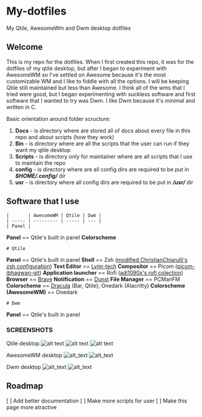 # My-dotfiles

My Qtile, AwesomeWm and Dwm desktop dotfiles

## Welcome

This is my repo for the dotfiles. When I first created this repo, it was for the
dotfiles of my qtile desktop, but after
I began to experiment with AwesomeWM  so I've settled on Awesome because it's
the most
customizable WM and I like to fiddle with all the options. I will be keeping
Qtile still maintained but less than Awesome. I think all of the wms that I
tried were good, but I began experimenting with suckless software and first
software that I wanted to try was Dwm. I like Dwm because it's minimal and
written in C.

Basic orientation around folder scructure:

1. **Docs** - is directory where are stored all of docs about every file in this repo and about scripts (how they work)
2. **Bin** - is directory where are all the scripts that the user can run if they want my qtile desktop
3. **Scripts** - is directory only for maintainer where are all scripts that I use to maintain the repo
4. **config** - is directory where are all config dirs are required to be put in **_$HOME/.config/_** dir
5. **usr** - is directory where all config dirs are required to be put in **_/usr/_** dir

## Software that I use

    |       | AwesomeWM | Qtile | Dwm |
    | ----- | --------- | ----- | --- |
    | Panel |
   **Panel** == Qtile's built in panel
   **Colorscheme**

    # Qtile
   **Panel** == Qtile's built in panel
   **Shell** == Zsh
    ([modified ChristianChiarulli's zsh configuration](https://github.com/ChristianChiarulli/Machfiles/tree/master/zsh))
   **Text Editor** == [Lvim-tech](https://github.com/lvim-tech/lvim)
   **Compositor** == Picom ([picom-ibhagwan-git](https://github.com/ibhagwan/picom))
   **Application launcher** == Rofi ([adi1090x's rofi colection](https://github.com/adi1090x/rofi))
   **Browser** == [Brave](https://brave.com)
   **Notification** == [Dunst](https://dunst-project.org/)
   **File Manager** == PCManFM
   **Colorscheme** == [Dracula](https://draculatheme.com) (Bar, Qtile); Onedark (Alacritty)
   **Colorscheme (AwesomeWM)** == Onedark

    # Dwm
   **Panel** == Qtile's built in panel

### SCREENSHOTS

Qtile desktop ![alt text](https://github.com/coevoe/My-dotfiles/blob/main/Screenshots/Screenshot.png)
![alt text](https://github.com/coevoe/My-dotfiles/blob/main/Screenshots/Screenshot1.png)
![alt text](https://github.com/coevoe/My-dotfiles/blob/main/Screenshots/Screenshot2.png)

AwesomeWM desktop ![alt_text](https://github.com/coevoe/My-dotfiles/blob/main/Screenshots/Screenshot_awesome.png)
![alt_text](https://github.com/coevoe/My-dotfiles/blob/main/Screenshots/Screenshot_awesome1.png)

Dwm desktop ![alt_text](https://github.com/coevoe/My-dotfiles/blob/main/Screenshots/Screenshot_awesome.png)
![alt_text](https://github.com/coevoe/My-dotfiles/blob/main/Screenshots/Screenshot_awesome1.png)

## Roadmap

   [ ] Add better documentation
   [ ] Make more scripts for user
   [ ] Make this page more atractive
